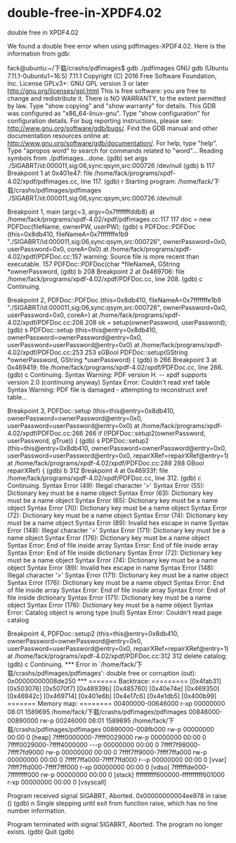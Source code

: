 # double-free-in-XPDF4.02
double free in XPDF4.02

We found a double free error when using pdfimages-XPDF4.02.
Here is the information from gdb:



fack@ubuntu:~/下载/crashs/pdfimages$ gdb ./pdfimages 
GNU gdb (Ubuntu 7.11.1-0ubuntu1~16.5) 7.11.1
Copyright (C) 2016 Free Software Foundation, Inc.
License GPLv3+: GNU GPL version 3 or later <http://gnu.org/licenses/gpl.html>
This is free software: you are free to change and redistribute it.
There is NO WARRANTY, to the extent permitted by law.  Type "show copying"
and "show warranty" for details.
This GDB was configured as "x86_64-linux-gnu".
Type "show configuration" for configuration details.
For bug reporting instructions, please see:
<http://www.gnu.org/software/gdb/bugs/>.
Find the GDB manual and other documentation resources online at:
<http://www.gnu.org/software/gdb/documentation/>.
For help, type "help".
Type "apropos word" to search for commands related to "word"...
Reading symbols from ./pdfimages...done.
(gdb) set args ./SIGABRT/id:000011,sig:06,sync:qsym,src:000726 /dev/null
(gdb) b 117
Breakpoint 1 at 0x401e47: file /home/fack/programs/xpdf-4.02/xpdf/pdfimages.cc, line 117.
(gdb) r
Starting program: /home/fack/下载/crashs/pdfimages/pdfimages ./SIGABRT/id:000011,sig:06,sync:qsym,src:000726 /dev/null

Breakpoint 1, main (argc=3, argv=0x7fffffffddb8)
    at /home/fack/programs/xpdf-4.02/xpdf/pdfimages.cc:117
117	  doc = new PDFDoc(fileName, ownerPW, userPW);
(gdb) s
PDFDoc::PDFDoc (this=0x8db410, 
    fileNameA=0x7fffffffe1b9 "./SIGABRT/id:000011,sig:06,sync:qsym,src:000726", ownerPassword=0x0, userPassword=0x0, coreA=0x0)
    at /home/fack/programs/xpdf-4.02/xpdf/PDFDoc.cc:157
warning: Source file is more recent than executable.
157	PDFDoc::PDFDoc(char *fileNameA, GString *ownerPassword,
(gdb) b 208
Breakpoint 2 at 0x469706: file /home/fack/programs/xpdf-4.02/xpdf/PDFDoc.cc, line 208.
(gdb) c
Continuing.

Breakpoint 2, PDFDoc::PDFDoc (this=0x8db410, 
    fileNameA=0x7fffffffe1b9 "./SIGABRT/id:000011,sig:06,sync:qsym,src:000726", ownerPassword=0x0, userPassword=0x0, coreA=<optimized out>)
    at /home/fack/programs/xpdf-4.02/xpdf/PDFDoc.cc:208
208	  ok = setup(ownerPassword, userPassword);
(gdb) s
PDFDoc::setup (this=this@entry=0x8db410, 
    ownerPassword=ownerPassword@entry=0x0, userPassword=userPassword@entry=0x0)
    at /home/fack/programs/xpdf-4.02/xpdf/PDFDoc.cc:253
253	sGBool PDFDoc::setup(GString *ownerPassword, GString *userPassword) {
(gdb) b 266
Breakpoint 3 at 0x469419: file /home/fack/programs/xpdf-4.02/xpdf/PDFDoc.cc, line 266.
(gdb) c
Continuing.
Syntax Warning: PDF version H. -- xpdf supports version 2.0 (continuing anyway)
Syntax Error: Couldn't read xref table
Syntax Warning: PDF file is damaged - attempting to reconstruct xref table...

Breakpoint 3, PDFDoc::setup (this=this@entry=0x8db410, 
    ownerPassword=ownerPassword@entry=0x0, userPassword=userPassword@entry=0x0)
    at /home/fack/programs/xpdf-4.02/xpdf/PDFDoc.cc:266
266	      if (!PDFDoc::setup2(ownerPassword, userPassword, gTrue)) {
(gdb) s
PDFDoc::setup2 (this=this@entry=0x8db410, 
    ownerPassword=ownerPassword@entry=0x0, 
    userPassword=userPassword@entry=0x0, repairXRef=repairXRef@entry=1)
    at /home/fack/programs/xpdf-4.02/xpdf/PDFDoc.cc:288
288			     GBool repairXRef) {
(gdb) b 312
Breakpoint 4 at 0x46933f: file /home/fack/programs/xpdf-4.02/xpdf/PDFDoc.cc, line 312.
(gdb) c
Continuing.
Syntax Error (49): Illegal character '>'
Syntax Error (55): Dictionary key must be a name object
Syntax Error (63): Dictionary key must be a name object
Syntax Error (65): Dictionary key must be a name object
Syntax Error (70): Dictionary key must be a name object
Syntax Error (72): Dictionary key must be a name object
Syntax Error (74): Dictionary key must be a name object
Syntax Error (89): Invalid hex escape in name
Syntax Error (148): Illegal character '>'
Syntax Error (171): Dictionary key must be a name object
Syntax Error (176): Dictionary key must be a name object
Syntax Error: End of file inside array
Syntax Error: End of file inside array
Syntax Error: End of file inside dictionary
Syntax Error (72): Dictionary key must be a name object
Syntax Error (74): Dictionary key must be a name object
Syntax Error (89): Invalid hex escape in name
Syntax Error (148): Illegal character '>'
Syntax Error (171): Dictionary key must be a name object
Syntax Error (176): Dictionary key must be a name object
Syntax Error: End of file inside array
Syntax Error: End of file inside array
Syntax Error: End of file inside dictionary
Syntax Error (171): Dictionary key must be a name object
Syntax Error (176): Dictionary key must be a name object
Syntax Error: Catalog object is wrong type (null)
Syntax Error: Couldn't read page catalog

Breakpoint 4, PDFDoc::setup2 (this=this@entry=0x8db410, 
    ownerPassword=ownerPassword@entry=0x0, 
    userPassword=userPassword@entry=0x0, repairXRef=repairXRef@entry=1)
    at /home/fack/programs/xpdf-4.02/xpdf/PDFDoc.cc:312
312	    delete catalog;
(gdb) c
Continuing.
*** Error in `/home/fack/下载/crashs/pdfimages/pdfimages': double free or corruption (out): 0x00000000008de250 ***
======= Backtrace: =========
[0x4fab31]
[0x503076]
[0x5070f7]
[0x48939b]
[0x485760]
[0x40e74e]
[0x469350]
[0x46942c]
[0x469714]
[0x401e6b]
[0x4e17c6]
[0x4e1db5]
[0x400b99]
======= Memory map: ========
00400000-00646000 r-xp 00000000 08:01 1589695                            /home/fack/下载/crashs/pdfimages/pdfimages
00846000-00890000 rw-p 00246000 08:01 1589695                            /home/fack/下载/crashs/pdfimages/pdfimages
00890000-008fb000 rw-p 00000000 00:00 0                                  [heap]
7ffff0000000-7ffff0029000 rw-p 00000000 00:00 0 
7ffff0029000-7ffff4000000 ---p 00000000 00:00 0 
7ffff7f98000-7ffff7fd9000 rw-p 00000000 00:00 0 
7ffff7ff9000-7ffff7ffa000 rw-p 00000000 00:00 0 
7ffff7ffa000-7ffff7ffd000 r--p 00000000 00:00 0                          [vvar]
7ffff7ffd000-7ffff7fff000 r-xp 00000000 00:00 0                          [vdso]
7ffffffde000-7ffffffff000 rw-p 00000000 00:00 0                          [stack]
ffffffffff600000-ffffffffff601000 r-xp 00000000 00:00 0                  [vsyscall]

Program received signal SIGABRT, Aborted.
0x00000000004ee978 in raise ()
(gdb) n
Single stepping until exit from function raise,
which has no line number information.

Program terminated with signal SIGABRT, Aborted.
The program no longer exists.
(gdb) Quit
(gdb) 
